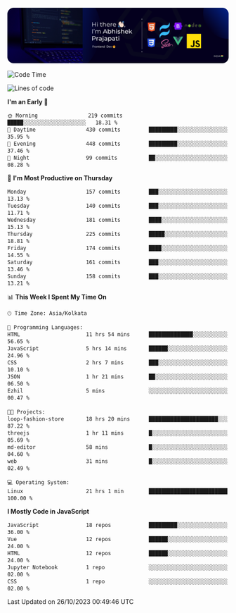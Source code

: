![Banner](./Header.png)

<!--START_SECTION:waka-->
![Code Time](http://img.shields.io/badge/Code%20Time-36%20hrs%209%20mins-blue)

![Lines of code](https://img.shields.io/badge/From%20Hello%20World%20I%27ve%20Written-1.5%20million%20lines%20of%20code-blue)

**I'm an Early 🐤** 

```text
🌞 Morning                219 commits         █████░░░░░░░░░░░░░░░░░░░░   18.31 % 
🌆 Daytime                430 commits         █████████░░░░░░░░░░░░░░░░   35.95 % 
🌃 Evening                448 commits         █████████░░░░░░░░░░░░░░░░   37.46 % 
🌙 Night                  99 commits          ██░░░░░░░░░░░░░░░░░░░░░░░   08.28 % 
```
📅 **I'm Most Productive on Thursday** 

```text
Monday                   157 commits         ███░░░░░░░░░░░░░░░░░░░░░░   13.13 % 
Tuesday                  140 commits         ███░░░░░░░░░░░░░░░░░░░░░░   11.71 % 
Wednesday                181 commits         ████░░░░░░░░░░░░░░░░░░░░░   15.13 % 
Thursday                 225 commits         █████░░░░░░░░░░░░░░░░░░░░   18.81 % 
Friday                   174 commits         ████░░░░░░░░░░░░░░░░░░░░░   14.55 % 
Saturday                 161 commits         ███░░░░░░░░░░░░░░░░░░░░░░   13.46 % 
Sunday                   158 commits         ███░░░░░░░░░░░░░░░░░░░░░░   13.21 % 
```


📊 **This Week I Spent My Time On** 

```text
🕑︎ Time Zone: Asia/Kolkata

💬 Programming Languages: 
HTML                     11 hrs 54 mins      ██████████████░░░░░░░░░░░   56.65 % 
JavaScript               5 hrs 14 mins       ██████░░░░░░░░░░░░░░░░░░░   24.96 % 
CSS                      2 hrs 7 mins        ███░░░░░░░░░░░░░░░░░░░░░░   10.10 % 
JSON                     1 hr 21 mins        ██░░░░░░░░░░░░░░░░░░░░░░░   06.50 % 
Ezhil                    5 mins              ░░░░░░░░░░░░░░░░░░░░░░░░░   00.47 % 

🐱‍💻 Projects: 
loop-fashion-store       18 hrs 20 mins      ██████████████████████░░░   87.22 % 
threejs                  1 hr 11 mins        █░░░░░░░░░░░░░░░░░░░░░░░░   05.69 % 
md-editor                58 mins             █░░░░░░░░░░░░░░░░░░░░░░░░   04.60 % 
web                      31 mins             █░░░░░░░░░░░░░░░░░░░░░░░░   02.49 % 

💻 Operating System: 
Linux                    21 hrs 1 min        █████████████████████████   100.00 % 
```

**I Mostly Code in JavaScript** 

```text
JavaScript               18 repos            █████████░░░░░░░░░░░░░░░░   36.00 % 
Vue                      12 repos            ██████░░░░░░░░░░░░░░░░░░░   24.00 % 
HTML                     12 repos            ██████░░░░░░░░░░░░░░░░░░░   24.00 % 
Jupyter Notebook         1 repo              ░░░░░░░░░░░░░░░░░░░░░░░░░   02.00 % 
CSS                      1 repo              ░░░░░░░░░░░░░░░░░░░░░░░░░   02.00 % 
```




 Last Updated on 26/10/2023 00:49:46 UTC
<!--END_SECTION:waka-->
<!--
**bhishekprajapati/bhishekprajapati** is a ✨ _special_ ✨ repository because its `README.md` (this file) appears on your GitHub profile.

Here are some ideas to get you started:

- 🔭 I’m currently working on ...
- 🌱 I’m currently learning ...
- 👯 I’m looking to collaborate on ...
- 🤔 I’m looking for help with ...
- 💬 Ask me about ...
- 📫 How to reach me: ...
- 😄 Pronouns: ...
- ⚡ Fun fact: ...
-->
